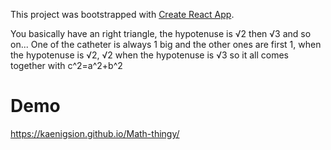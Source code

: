 This project was bootstrapped with [Create React App](https://github.com/facebook/create-react-app).

You basically have an right triangle, the hypotenuse is √2 then √3 and so on... One of the catheter is always 1 big and the other ones are first 1, when the hypotenuse is √2, √2 when the hypotenuse is √3 so it all comes together with c^2=a^2+b^2


# Demo
https://kaenigsion.github.io/Math-thingy/
